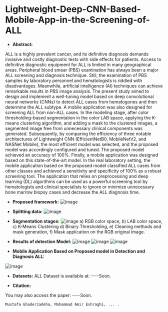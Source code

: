 # Lightweight-Deep-CNN-Based-Mobile-App-in-the-Screening-of-ALL

- **Abstract:**

ALL is a highly prevalent cancer, and its definitive diagnosis demands invasive and costly diagnostic tests with side effects for patients. Access to definitive diagnostic equipment for ALL is limited in many geographical areas. Peripheral blood smear (PBS) examination has always been a major ALL screening and diagnosis technique. Still, the examination of PBS samples by laboratory personnel and hematologists is riddled with disadvantages. Meanwhile, artificial intelligence (AI) techniques can achieve remarkable results in PBS image analysis. The present study aimed to design and implement a well-tuning model based on deep convolutional neural networks (CNNs) to detect ALL cases from hematogones and then determine the ALL subtype. A mobile application was also designed for screening ALL from non-ALL cases. In the modeling stage, after color thresholding-based segmentation in the color LAB space, applying the K-means clustering algorithm, and adding a mask to the clustered images, a segmented image free from unnecessary clinical components was generated. Subsequently, by comparing the efficiency of three notable architectures of Lightweight CNN (EfficientNetB0, MobileNetV2, and NASNet Mobile), the most efficient model was selected, and the proposed model was accordingly configured and tuned. The proposed model achieved an accuracy of 100%. Finally, a mobile application was designed based on this state-of-the-art model. In the real laboratory setting, the mobile application based on the proposed model classified ALL cases from other classes and achieved a sensitivity and specificity of 100% as a robust screening tool. The application that relies on preprocessing and deep learning (DL) algorithms can be used as a powerful screening tool by hematologists and clinical specialists to ignore or minimize unnecessary bone marrow biopsy cases and decrease the ALL diagnosis time. 


- **Proposed framework:**
![image](https://user-images.githubusercontent.com/92205834/160359763-706b10b5-2c62-4d24-bb8c-2a84041372c3.png)

- **Splitting data:**
![image](https://user-images.githubusercontent.com/92205834/160360088-21689fc7-0092-47c0-8828-f4940517c9a0.png)

- **Segmentation stages:**
![image](https://user-images.githubusercontent.com/92205834/160360181-881888b8-34a5-4fd4-b3e9-cebaa05bd58e.png)
a) RGB color space, b) LAB color space, c) K-Means Clustering d) Binary Thresholding, e) Cleaning methods and mask generation, f) Mask application on the RGB original image. 

- **Results of detection Model:**
![image](https://user-images.githubusercontent.com/92205834/160360330-581c268b-dd5d-458a-9722-e5e9557119fa.png)
![image](https://user-images.githubusercontent.com/92205834/160360345-7132cdcb-3754-4f0d-ac3c-665815f17131.png)
![image](https://user-images.githubusercontent.com/92205834/160360362-45b4d4ac-1f2a-4e94-a8e7-fea75c3d531d.png)

- **Mobile Application Based on Proposed model in Detection and Diagnosis ALL:**

![image](https://user-images.githubusercontent.com/92205834/160360502-9dd72bcf-30f1-489a-a67b-29a1fdd05fa1.png)


- **Datasets:**
ALL Dataset is available at: ----Soon.

- **Citation:**

You may also access the paper: ----Soon.
```
Mustafa Ghaderzadeha, Mohammad Amir Eshraghi, ... .
```

